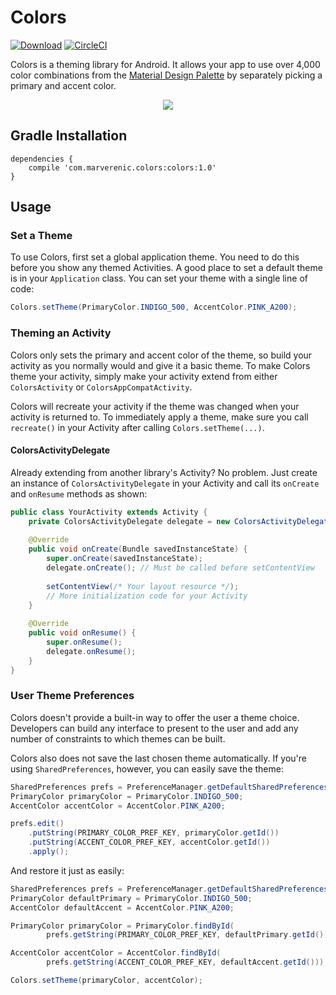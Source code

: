# Colors

[ ![Download](https://api.bintray.com/packages/marverenic/Colors/com.marverenic.colors/images/download.svg)](https://bintray.com/marverenic/Colors/com.marverenic.colors/_latestVersion)
[![CircleCI](https://circleci.com/gh/marverenic/Colors.svg?style=svg)](https://circleci.com/gh/marverenic/Colors)

Colors is a theming library for Android. It allows your app to use over 4,000 color combinations from the [Material Design Palette](https://material.io/guidelines/style/color.html#color-color-tool) by separately picking a primary and accent color.

<p align="center">
    <img src="https://github.com/marverenic/Colors/raw/master/preview.gif">
</p>

## Gradle Installation
```
dependencies {
    compile 'com.marverenic.colors:colors:1.0'
}
```

## Usage
### Set a Theme
To use Colors, first set a global application theme. You need to do this before you show any themed Activities. A good place to set a default theme is in your `Application` class. You can set your theme with a single line of code:

```java
Colors.setTheme(PrimaryColor.INDIGO_500, AccentColor.PINK_A200);
```

### Theming an Activity
Colors only sets the primary and accent color of the theme, so build your activity as you normally would and give it a basic theme. To make Colors theme your activity, simply make your activity extend from either `ColorsActivity` or `ColorsAppCompatActivity`.

Colors will recreate your activity if the theme was changed when your activity is returned to. To immediately apply a theme, make sure you call `recreate()` in your Activity after calling `Colors.setTheme(...)`.

#### ColorsActivityDelegate
Already extending from another library's Activity? No problem. Just create an instance of `ColorsActivityDelegate` in your Activity and call its `onCreate` and `onResume` methods as shown:

```java
public class YourActivity extends Activity {
    private ColorsActivityDelegate delegate = new ColorsActivityDelegate(this);
    
    @Override
    public void onCreate(Bundle savedInstanceState) {
        super.onCreate(savedInstanceState);
        delegate.onCreate(); // Must be called before setContentView
        
        setContentView(/* Your layout resource */);
        // More initialization code for your Activity
    }
    
    @Override
    public void onResume() {
        super.onResume();
        delegate.onResume();
    }
}
```

### User Theme Preferences
Colors doesn't provide a built-in way to offer the user a theme choice. Developers can build any interface to present to the user and add any number of constraints to which themes can be built.

Colors also does not save the last chosen theme automatically. If you're using `SharedPreferences`, however, you can easily save the theme:

```java
SharedPreferences prefs = PreferenceManager.getDefaultSharedPreferences(context);
PrimaryColor primaryColor = PrimaryColor.INDIGO_500;
AccentColor accentColor = AccentColor.PINK_A200;

prefs.edit()
    .putString(PRIMARY_COLOR_PREF_KEY, primaryColor.getId())
    .putString(ACCENT_COLOR_PREF_KEY, accentColor.getId())
    .apply();
```

And restore it just as easily:

```java
SharedPreferences prefs = PreferenceManager.getDefaultSharedPreferences(context);
PrimaryColor defaultPrimary = PrimaryColor.INDIGO_500;
AccentColor defaultAccent = AccentColor.PINK_A200;

PrimaryColor primaryColor = PrimaryColor.findById(
        prefs.getString(PRIMARY_COLOR_PREF_KEY, defaultPrimary.getId()));

AccentColor accentColor = AccentColor.findById(
        prefs.getString(ACCENT_COLOR_PREF_KEY, defaultAccent.getId()));

Colors.setTheme(primaryColor, accentColor);
```
